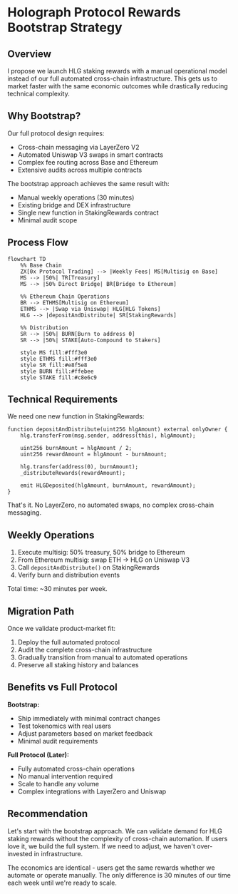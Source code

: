 # Holograph Protocol Rewards Bootstrap Strategy

## Overview

I propose we launch HLG staking rewards with a manual operational model instead of our full automated cross-chain infrastructure. This gets us to market faster with the same economic outcomes while drastically reducing technical complexity.

## Why Bootstrap?

Our full protocol design requires:
- Cross-chain messaging via LayerZero V2
- Automated Uniswap V3 swaps in smart contracts
- Complex fee routing across Base and Ethereum
- Extensive audits across multiple contracts

The bootstrap approach achieves the same result with:
- Manual weekly operations (30 minutes)
- Existing bridge and DEX infrastructure
- Single new function in StakingRewards contract
- Minimal audit scope

## Process Flow

```mermaid
flowchart TD
    %% Base Chain
    ZX[0x Protocol Trading] --> |Weekly Fees| MS[Multisig on Base]
    MS --> |50%| TR[Treasury]
    MS --> |50% Direct Bridge| BR[Bridge to Ethereum]
    
    %% Ethereum Chain Operations
    BR --> ETHMS[Multisig on Ethereum]
    ETHMS --> |Swap via Uniswap| HLG[HLG Tokens]
    HLG --> |depositAndDistribute| SR[StakingRewards]
    
    %% Distribution
    SR --> |50%| BURN[Burn to address 0]
    SR --> |50%| STAKE[Auto-Compound to Stakers]
    
    style MS fill:#fff3e0
    style ETHMS fill:#fff3e0
    style SR fill:#e8f5e8
    style BURN fill:#ffebee
    style STAKE fill:#c8e6c9
```

## Technical Requirements

We need one new function in StakingRewards:

```solidity
function depositAndDistribute(uint256 hlgAmount) external onlyOwner {
    hlg.transferFrom(msg.sender, address(this), hlgAmount);
    
    uint256 burnAmount = hlgAmount / 2;
    uint256 rewardAmount = hlgAmount - burnAmount;
    
    hlg.transfer(address(0), burnAmount);
    _distributeRewards(rewardAmount);
    
    emit HLGDeposited(hlgAmount, burnAmount, rewardAmount);
}
```

That's it. No LayerZero, no automated swaps, no complex cross-chain messaging.

## Weekly Operations

1. Execute multisig: 50% treasury, 50% bridge to Ethereum
2. From Ethereum multisig: swap ETH → HLG on Uniswap V3
3. Call `depositAndDistribute()` on StakingRewards
4. Verify burn and distribution events

Total time: ~30 minutes per week.

## Migration Path

Once we validate product-market fit:
1. Deploy the full automated protocol
2. Audit the complete cross-chain infrastructure
3. Gradually transition from manual to automated operations
4. Preserve all staking history and balances

## Benefits vs Full Protocol

**Bootstrap:**
- Ship immediately with minimal contract changes
- Test tokenomics with real users
- Adjust parameters based on market feedback
- Minimal audit requirements

**Full Protocol (Later):**
- Fully automated cross-chain operations
- No manual intervention required
- Scale to handle any volume
- Complex integrations with LayerZero and Uniswap

## Recommendation

Let's start with the bootstrap approach. We can validate demand for HLG staking rewards without the complexity of cross-chain automation. If users love it, we build the full system. If we need to adjust, we haven't over-invested in infrastructure.

The economics are identical - users get the same rewards whether we automate or operate manually. The only difference is 30 minutes of our time each week until we're ready to scale.